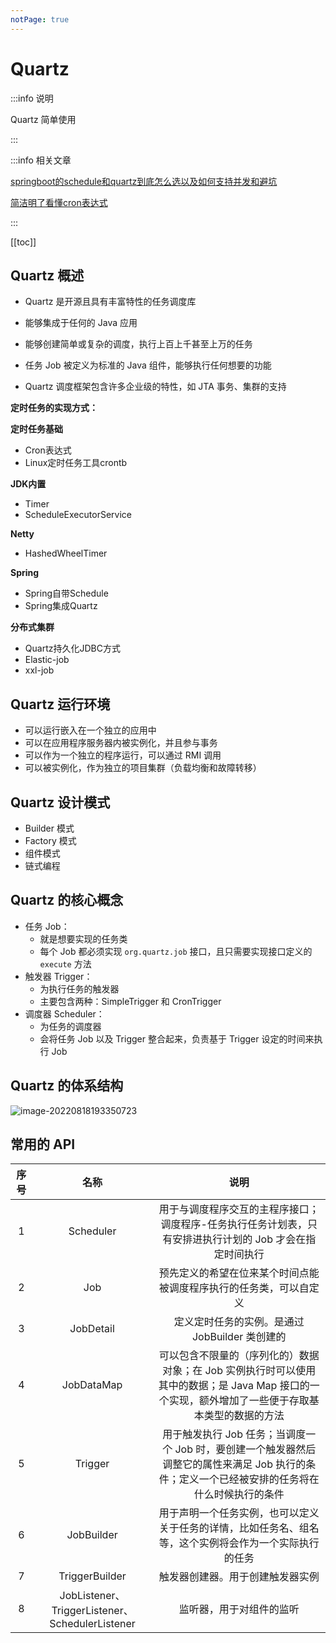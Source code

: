 ```yaml
---
notPage: true
---
```






# Quartz

:::info 说明

Quartz 简单使用

:::

:::info 相关文章

[springboot的schedule和quartz到底怎么选以及如何支持并发和避坑](https://blog.csdn.net/qq_35808136/article/details/89704539)

[简洁明了看懂cron表达式](https://zhuanlan.zhihu.com/p/437328366)

:::



[[toc]]





## Quartz 概述

- Quartz 是开源且具有丰富特性的任务调度库

- 能够集成于任何的 Java 应用
- 能够创建简单或复杂的调度，执行上百上千甚至上万的任务
- 任务 Job 被定义为标准的 Java 组件，能够执行任何想要的功能
- Quartz 调度框架包含许多企业级的特性，如 JTA 事务、集群的支持

**定时任务的实现方式：**

**定时任务基础**

- Cron表达式
- Linux定时任务工具crontb

**JDK内置**

- Timer
- ScheduleExecutorService

**Netty**

- HashedWheelTimer

**Spring**

- Spring自带Schedule
- Spring集成Quartz

**分布式集群**

- Quartz持久化JDBC方式
- Elastic-job
- xxl-job





## Quartz 运行环境

- 可以运行嵌入在一个独立的应用中
- 可以在应用程序服务器内被实例化，并且参与事务
- 可以作为一个独立的程序运行，可以通过 RMI 调用
- 可以被实例化，作为独立的项目集群（负载均衡和故障转移）



## Quartz 设计模式

- Builder 模式
- Factory 模式
- 组件模式
- 链式编程



## Quartz 的核心概念

- 任务 Job：
  - 就是想要实现的任务类
  - 每个 Job 都必须实现 `org.quartz.job` 接口，且只需要实现接口定义的 `execute` 方法
- 触发器 Trigger：
  - 为执行任务的触发器
  - 主要包含两种：SimpleTrigger 和 CronTrigger
- 调度器 Scheduler：
  - 为任务的调度器
  - 会将任务 Job 以及 Trigger 整合起来，负责基于 Trigger 设定的时间来执行 Job



## Quartz 的体系结构

![image-20220818193350723](https://my-photos-1.oss-cn-hangzhou.aliyuncs.com/markdown//quartz/20230209/Quartz%E7%9A%84%E4%BD%93%E7%B3%BB%E7%BB%93%E6%9E%84.png)



## 常用的 API

| 序号 |                      名称                       |                             说明                             |
| :--: | :---------------------------------------------: | :----------------------------------------------------------: |
|  1   |                    Scheduler                    | 用于与调度程序交互的主程序接口；调度程序-任务执行任务计划表，只有安排进执行计划的 Job 才会在指定时间执行 |
|  2   |                       Job                       | 预先定义的希望在位来某个时间点能被调度程序执行的任务类，可以自定义 |
|  3   |                    JobDetail                    |        定义定时任务的实例。是通过 JobBuilder 类创建的        |
|  4   |                   JobDataMap                    | 可以包含不限量的（序列化的）数据对象；在 Job 实例执行时可以使用其中的数据；是 Java Map 接口的一个实现，额外增加了一些便于存取基本类型的数据的方法 |
|  5   |                     Trigger                     | 用于触发执行 Job 任务；当调度一个 Job 时，要创建一个触发器然后调整它的属性来满足 Job 执行的条件；定义一个已经被安排的任务将在什么时候执行的条件 |
|  6   |                   JobBuilder                    | 用于声明一个任务实例，也可以定义关于任务的详情，比如任务名、组名等，这个实例将会作为一个实际执行的任务 |
|  7   |                 TriggerBuilder                  |               触发器创建器。用于创建触发器实例               |
|  8   | JobListener、TriggerListener、SchedulerListener |                   监听器，用于对组件的监听                   |